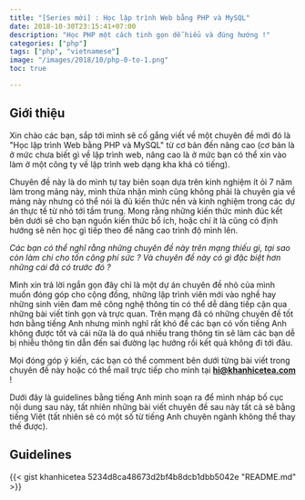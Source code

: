 ```yaml
---
title: "[Series mới] : Học lập trình Web bằng PHP và MySQL"
date: 2018-10-30T23:15:41+07:00
description: "Học PHP một cách tinh gọn dễ hiểu và đúng hướng !"
categories: ["php"]
tags: ["php", "vietnamese"]
image: "/images/2018/10/php-0-to-1.png"
toc: true

---
```


## Giới thiệu

Xin chào các bạn, sắp tới mình sẽ cố gắng viết về một chuyên đề mới đó là "Học lập trình Web bằng PHP và MySQL" từ cơ bản đến nâng cao (cơ bản là ở mức chưa biết gì về lập trình web, nâng cao là ở mức bạn có thể xin vào làm ở một công ty về lập trình web dạng kha khá có tiếng).

Chuyên đề này là do mình tự tay biên soạn dựa trên kinh nghiệm ít ỏi 7 năm làm trong mảng này, mình thừa nhận mình cũng không phải là chuyên gia về mảng này nhưng có thể nói là đủ kiến thức nền và kinh nghiệm trong các dự án thực tế từ nhỏ tới tầm trung. Mong rằng những kiến thức mình đúc kết bên dưới sẽ cho bạn nguồn kiến thức bổ ích, hoặc chí ít là cũng có định hướng sẽ nên học gì tiếp theo để nâng cao trình độ mình lên.

*Các bạn có thể nghĩ rằng những chuyên đề này trên mạng thiếu gì, tại sao còn làm chi cho tốn công phí sức ? Và chuyên đề này có gì đặc biệt hơn những cái đã có trước đó ?*

Mình xin trả lời ngắn gọn đây chỉ là một dự án chuyên đề nhỏ của mình muốn đóng góp cho cộng đồng, những lập trình viên mới vào nghề hay những sinh viên đam mê công nghệ thông tin có thể dễ dàng tiếp cận qua những bài viết tinh gọn và trực quan. Trên mạng đã có những chuyên đề tốt hơn bằng tiếng Anh nhưng mình nghĩ rất khó để các bạn có vốn tiếng Anh không được tốt và cái nữa là do quá nhiều trang thông tin sẽ làm các bạn dễ bị nhiễu thông tin dẫn đến sai đường lạc hướng rồi kết quả không đi tới đâu.

Mọi đóng góp ý kiến, các bạn có thể comment bên dưới từng bài viết trong chuyên đề này hoặc có thể mail trực tiếp cho mình tại **hi@khanhicetea.com** !

Dưới đây là guidelines bằng tiếng Anh mình soạn ra để mình nháp bố cục nội dung sau này, tất nhiên những bài viết chuyên đề sau này tất cả sẽ bằng tiếng Việt (tất nhiên sẽ có một số từ tiếng Anh chuyên ngành không thể thay thế được).

## Guidelines

{{< gist khanhicetea 5234d8ca48673d2bf4b8dcb1dbb5042e "README.md" >}}